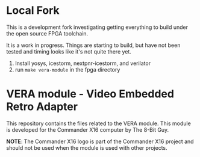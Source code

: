 
# Local Fork

This is a development fork investigating getting everything to build under the open source FPGA toolchain.

It is a work in progress.  Things are starting to build, but have not been tested and timing looks like it's not quite there yet.

1. Install yosys, icestorm, nextpnr-icestorm, and verilator
2. run `make vera-module` in the fpga directory



# VERA module - Video Embedded Retro Adapter
This repository contains the files related to the VERA module. This module is developed for the Commander X16 computer by The 8-Bit Guy.

**NOTE**: The Commander X16 logo is part of the Commander X16 project and should not be used when the module is used with other projects.
